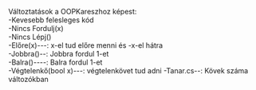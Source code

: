 Változtatások a OOPKareszhoz képest:  
-Kevesebb felesleges kód  
-Nincs Fordulj(x)  
-Nincs Lépj()  
-Előre(x)---: x-el tud előre menni és -x-el hátra  
-Jobbra()--: Jobbra fordul 1-et  
-Balra()----: Balra fordul 1-et  
-Végtelenkő(bool x)---: végtelenkövet tud adni
-Tanar.cs--: Kövek száma változókban  
